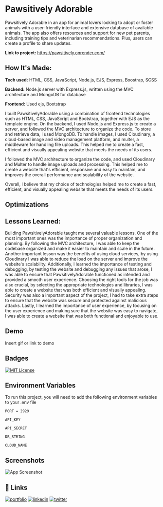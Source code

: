 # Pawsitively Adorable

Pawsitively Adorable in an app for animal lovers looking to adopt or foster animals with a user-friendly interface and extensive database of available animals. The app also offers resources and support for new pet parents, including training tips and veterinarian recommendations. Plus, users can create a profile to share updates.

**Link to project:** https://pawsitively.onrender.com/

## How It's Made:

**Tech used:** HTML, CSS, JavaScript, Node.js, EJS, Express, Boostrap, SCSS

**Backend:** Node.js server with Express.js, written using the MVC architecture and MongoDB for database

**Frontend:** Used ejs, Bootstrap

I built PawsitivelyAdorable using a combination of frontend technologies such as HTML, CSS, JavaScript and Bootstrap, together with EJS as the template engine. On the backend, I used Node.js and Express.js to create a server, and followed the MVC architecture to organize the code. To store and retrieve data, I used MongoDB. To handle images, I used Cloudinary, a cloud-based image and video management platform, and multer, a middleware for handling file uploads. This helped me to create a fast, efficient and visually appealing website that meets the needs of its users.

I followed the MVC architecture to organize the code, and used Cloudinary and Multer to handle image uploads and processing. This helped me to create a website that's efficient, responsive and easy to maintain, and improves the overall performance and scalability of the website.

Overall, I believe that my choice of technologies helped me to create a fast, efficient, and visually appealing website that meets the needs of its users.

## Optimizations

## Lessons Learned:

Building PawsitivelyAdorable taught me several valuable lessons. One of the most important ones was the importance of proper organization and planning. By following the MVC architecture, I was able to keep the codebase organized and make it easier to maintain and scale in the future. Another important lesson was the benefits of using cloud services, by using Cloudinary I was able to reduce the load on the server and improve the website's scalability. Additionally, I learned the importance of testing and debugging, by testing the website and debugging any issues that arose, I was able to ensure that PawsitivelyAdorable functioned as intended and provided a smooth user experience. Choosing the right tools for the job was also crucial, by selecting the appropriate technologies and libraries, I was able to create a website that was both efficient and visually appealing. Security was also a important aspect of the project, I had to take extra steps to ensure that the website was secure and protected against malicious attacks. Lastly, I learned the importance of user experience, by focusing on the user experience and making sure that the website was easy to navigate, I was able to create a website that was both functional and enjoyable to use.

## Demo

Insert gif or link to demo

## Badges

[![MIT License](https://img.shields.io/badge/License-MIT-green.svg)](https://choosealicense.com/licenses/mit/)

## Environment Variables

To run this project, you will need to add the following environment variables to your .env file

`PORT = 2929`

`API_KEY`

`API_SECRET`

`DB_STRING`

`CLOUD_NAME`

## Screenshots

![App Screenshot](https://i.ibb.co/kQkB20c/Untitled-collage-copy.png)

## 🔗 Links

[![portfolio](https://img.shields.io/badge/my_portfolio-000?style=for-the-badge&logo=ko-fi&logoColor=white)](https://nicoleta-serban.netlify.app/)
[![linkedin](https://img.shields.io/badge/linkedin-0A66C2?style=for-the-badge&logo=linkedin&logoColor=white)](https://www.linkedin.com/in/nicoletaserban/)
[![twitter](https://img.shields.io/badge/twitter-1DA1F2?style=for-the-badge&logo=twitter&logoColor=white)](https://twitter.com/NicoS915)
